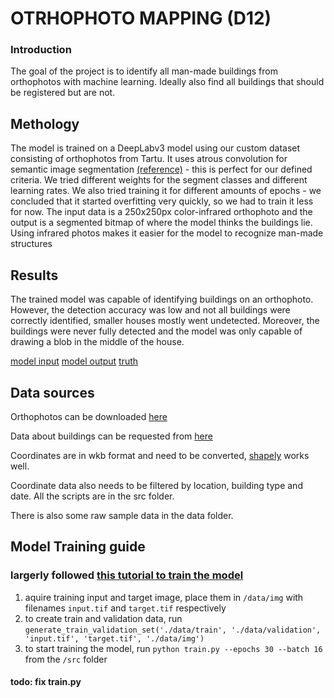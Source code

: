 # OTRHOPHOTO MAPPING (D12)

### Introduction
 The goal of the project is to identify all man-made buildings from orthophotos with machine learning. Ideally also find all buildings that should be registered but are not.


## Methology

The model is trained on a DeepLabv3 model using our custom dataset consisting of orthophotos from Tartu. It uses atrous convolution for semantic image segmentation [(reference)](https://arxiv.org/pdf/1706.05587) - this is perfect for our defined criteria.  We tried different weights for the segment classes and different learning rates. We also tried training it for different amounts of epochs - we concluded that it started overfitting very quickly, so we had to train it less for now. The input data is a 250x250px color-infrared orthophoto and the output is a segmented bitmap of where the model thinks the buildings lie. Using infrared photos makes it easier for the model to recognize man-made structures

## Results

The trained model was capable of identifying buildings on an orthophoto. However, the detection accuracy was low and not all buildings were correctly identified, smaller houses mostly went undetected. Moreover, the buildings were never fully detected and the model was only capable of drawing a blob in the middle of the house.

[model input](.data/img/sample/model_input.png)
[model output](.data/img/sample/model_output.png)
[truth](.data/img/sample/truth.png)

## Data sources

Orthophotos can be downloaded [here](https://geoportaal.maaamet.ee/est/ruumiandmed/ortofotod-p99.html)

Data about buildings can be requested from [here](https://livekluster.ehr.ee/ui/ehr/v1/infoportal/reports)

Coordinates are in wkb format and need to be converted, [shapely](https://pypi.org/project/shapely/) works well.

Coordinate data also needs to be filtered by location, building type and date. All the scripts are in the src folder.

There is also some raw sample data in the data folder.

## Model Training guide    
### largerly followed [this tutorial to train the model](https://debuggercafe.com/train-pytorch-deeplabv3-on-custom-dataset/)

1. aquire training input and target image, place them in `/data/img` with filenames `input.tif` and `target.tif` respectively
2. to create train and validation data, run `generate_train_validation_set('./data/train', './data/validation', 'input.tif', 'target.tif', './data/img')`
3. to start training the model, run `python train.py --epochs 30 --batch 16` from the `/src` folder
#### todo: fix train.py

